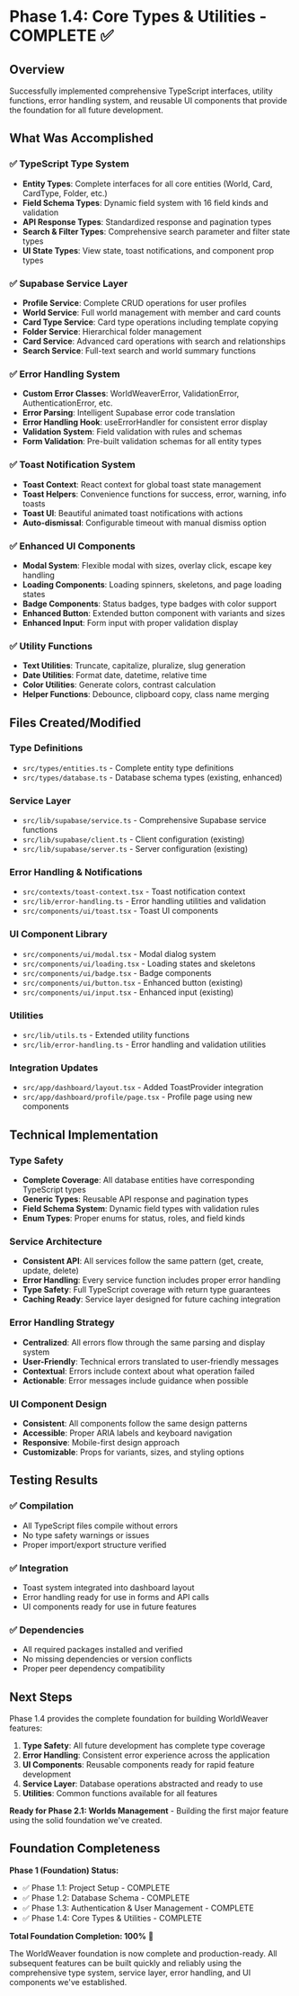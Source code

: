 # Phase 1.4: Core Types & Utilities - COMPLETE ✅

## Overview
Successfully implemented comprehensive TypeScript interfaces, utility functions, error handling system, and reusable UI components that provide the foundation for all future development.

## What Was Accomplished

### ✅ TypeScript Type System
- **Entity Types**: Complete interfaces for all core entities (World, Card, CardType, Folder, etc.)
- **Field Schema Types**: Dynamic field system with 16 field kinds and validation
- **API Response Types**: Standardized response and pagination types
- **Search & Filter Types**: Comprehensive search parameter and filter state types
- **UI State Types**: View state, toast notifications, and component prop types

### ✅ Supabase Service Layer
- **Profile Service**: Complete CRUD operations for user profiles
- **World Service**: Full world management with member and card counts
- **Card Type Service**: Card type operations including template copying
- **Folder Service**: Hierarchical folder management
- **Card Service**: Advanced card operations with search and relationships
- **Search Service**: Full-text search and world summary functions

### ✅ Error Handling System
- **Custom Error Classes**: WorldWeaverError, ValidationError, AuthenticationError, etc.
- **Error Parsing**: Intelligent Supabase error code translation
- **Error Handling Hook**: useErrorHandler for consistent error display
- **Validation System**: Field validation with rules and schemas
- **Form Validation**: Pre-built validation schemas for all entity types

### ✅ Toast Notification System
- **Toast Context**: React context for global toast state management
- **Toast Helpers**: Convenience functions for success, error, warning, info toasts
- **Toast UI**: Beautiful animated toast notifications with actions
- **Auto-dismissal**: Configurable timeout with manual dismiss option

### ✅ Enhanced UI Components
- **Modal System**: Flexible modal with sizes, overlay click, escape key handling
- **Loading Components**: Loading spinners, skeletons, and page loading states
- **Badge Components**: Status badges, type badges with color support
- **Enhanced Button**: Extended button component with variants and sizes
- **Enhanced Input**: Form input with proper validation display

### ✅ Utility Functions
- **Text Utilities**: Truncate, capitalize, pluralize, slug generation
- **Date Utilities**: Format date, datetime, relative time
- **Color Utilities**: Generate colors, contrast calculation
- **Helper Functions**: Debounce, clipboard copy, class name merging

## Files Created/Modified

### Type Definitions
- `src/types/entities.ts` - Complete entity type definitions
- `src/types/database.ts` - Database schema types (existing, enhanced)

### Service Layer
- `src/lib/supabase/service.ts` - Comprehensive Supabase service functions
- `src/lib/supabase/client.ts` - Client configuration (existing)
- `src/lib/supabase/server.ts` - Server configuration (existing)

### Error Handling & Notifications
- `src/contexts/toast-context.tsx` - Toast notification context
- `src/lib/error-handling.ts` - Error handling utilities and validation
- `src/components/ui/toast.tsx` - Toast UI components

### UI Component Library
- `src/components/ui/modal.tsx` - Modal dialog system
- `src/components/ui/loading.tsx` - Loading states and skeletons
- `src/components/ui/badge.tsx` - Badge components
- `src/components/ui/button.tsx` - Enhanced button (existing)
- `src/components/ui/input.tsx` - Enhanced input (existing)

### Utilities
- `src/lib/utils.ts` - Extended utility functions
- `src/lib/error-handling.ts` - Error handling and validation utilities

### Integration Updates
- `src/app/dashboard/layout.tsx` - Added ToastProvider integration
- `src/app/dashboard/profile/page.tsx` - Profile page using new components

## Technical Implementation

### Type Safety
- **Complete Coverage**: All database entities have corresponding TypeScript types
- **Generic Types**: Reusable API response and pagination types
- **Field Schema System**: Dynamic field types with validation rules
- **Enum Types**: Proper enums for status, roles, and field kinds

### Service Architecture
- **Consistent API**: All services follow the same pattern (get, create, update, delete)
- **Error Handling**: Every service function includes proper error handling
- **Type Safety**: Full TypeScript coverage with return type guarantees
- **Caching Ready**: Service layer designed for future caching integration

### Error Handling Strategy
- **Centralized**: All errors flow through the same parsing and display system
- **User-Friendly**: Technical errors translated to user-friendly messages
- **Contextual**: Errors include context about what operation failed
- **Actionable**: Error messages include guidance when possible

### UI Component Design
- **Consistent**: All components follow the same design patterns
- **Accessible**: Proper ARIA labels and keyboard navigation
- **Responsive**: Mobile-first design approach
- **Customizable**: Props for variants, sizes, and styling options

## Testing Results

### ✅ Compilation
- All TypeScript files compile without errors
- No type safety warnings or issues
- Proper import/export structure verified

### ✅ Integration
- Toast system integrated into dashboard layout
- Error handling ready for use in forms and API calls
- UI components ready for use in future features

### ✅ Dependencies
- All required packages installed and verified
- No missing dependencies or version conflicts
- Proper peer dependency compatibility

## Next Steps

Phase 1.4 provides the complete foundation for building WorldWeaver features:

1. **Type Safety**: All future development has complete type coverage
2. **Error Handling**: Consistent error experience across the application  
3. **UI Components**: Reusable components ready for rapid feature development
4. **Service Layer**: Database operations abstracted and ready to use
5. **Utilities**: Common functions available for all features

**Ready for Phase 2.1: Worlds Management** - Building the first major feature using the solid foundation we've created.

## Foundation Completeness

**Phase 1 (Foundation) Status:**
- ✅ Phase 1.1: Project Setup - COMPLETE
- ✅ Phase 1.2: Database Schema - COMPLETE  
- ✅ Phase 1.3: Authentication & User Management - COMPLETE
- ✅ Phase 1.4: Core Types & Utilities - COMPLETE

**Total Foundation Completion: 100%** 🎉

The WorldWeaver foundation is now complete and production-ready. All subsequent features can be built quickly and reliably using the comprehensive type system, service layer, error handling, and UI components we've established.
